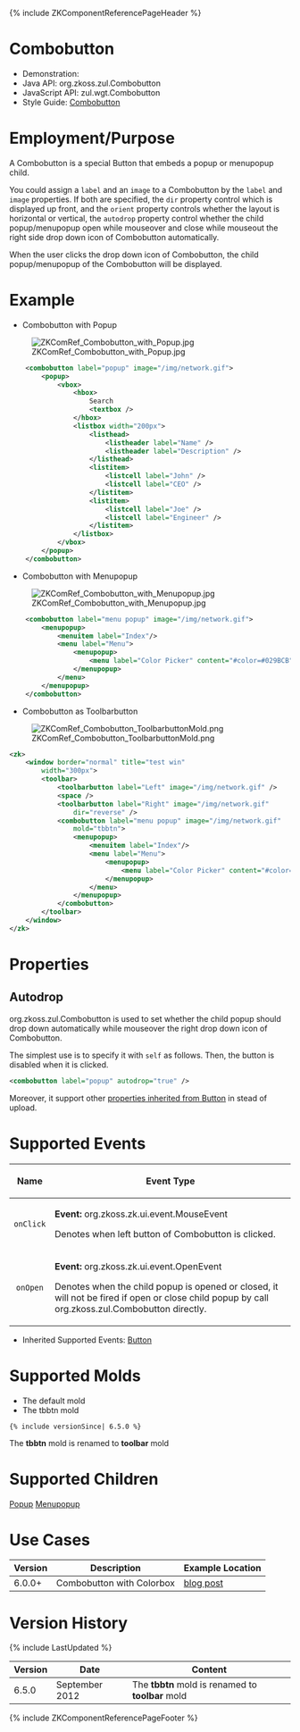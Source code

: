 {% include ZKComponentReferencePageHeader %}

# Combobutton

- Demonstration:
- Java API: <javadoc>org.zkoss.zul.Combobutton</javadoc>
- JavaScript API:
  <javadoc directory="jsdoc">zul.wgt.Combobutton</javadoc>
- Style Guide: [
  Combobutton](ZK_Style_Guide/XUL_Component_Specification/Combobutton)

# Employment/Purpose

A Combobutton is a special Button that embeds a popup or menupopup
child.

You could assign a `label` and an `image` to a Combobutton by the
`label` and `image` properties. If both are specified, the `dir`
property control which is displayed up front, and the `orient` property
controls whether the layout is horizontal or vertical, the `autodrop`
property control whether the child popup/menupopup open while mouseover
and close while mouseout the right side drop down icon of Combobutton
automatically.

When the user clicks the drop down icon of Combobutton, the child
popup/menupopup of the Combobutton will be displayed.

# Example

- Combobutton with Popup

<figure>
<img src="ZKComRef_Combobutton_with_Popup.jpg"
title="ZKComRef_Combobutton_with_Popup.jpg" />
<figcaption>ZKComRef_Combobutton_with_Popup.jpg</figcaption>
</figure>

``` xml
    <combobutton label="popup" image="/img/network.gif">
        <popup>
            <vbox>
                <hbox>
                    Search
                    <textbox />
                </hbox>
                <listbox width="200px">
                    <listhead>
                        <listheader label="Name" />
                        <listheader label="Description" />
                    </listhead>
                    <listitem>
                        <listcell label="John" />
                        <listcell label="CEO" />
                    </listitem>
                    <listitem>
                        <listcell label="Joe" />
                        <listcell label="Engineer" />
                    </listitem>
                </listbox>
            </vbox>
        </popup>
    </combobutton>
```

- Combobutton with Menupopup

<figure>
<img src="ZKComRef_Combobutton_with_Menupopup.jpg"
title="ZKComRef_Combobutton_with_Menupopup.jpg" />
<figcaption>ZKComRef_Combobutton_with_Menupopup.jpg</figcaption>
</figure>

``` xml
    <combobutton label="menu popup" image="/img/network.gif">
        <menupopup>
            <menuitem label="Index"/>
            <menu label="Menu">
                <menupopup>
                    <menu label="Color Picker" content="#color=#029BCB" />
                </menupopup>
            </menu>
        </menupopup>
    </combobutton>
```

- Combobutton as Toolbarbutton

<figure>
<img src="ZKComRef_Combobutton_ToolbarbuttonMold.png‎"
title="ZKComRef_Combobutton_ToolbarbuttonMold.png‎" />
<figcaption>ZKComRef_Combobutton_ToolbarbuttonMold.png‎</figcaption>
</figure>

``` xml
<zk>
    <window border="normal" title="test win"
        width="300px">
        <toolbar>
            <toolbarbutton label="Left" image="/img/network.gif" />
            <space />
            <toolbarbutton label="Right" image="/img/network.gif"
                dir="reverse" />
            <combobutton label="menu popup" image="/img/network.gif"
                mold="tbbtn">
                <menupopup>
                    <menuitem label="Index"/>
                    <menu label="Menu">
                        <menupopup>
                            <menu label="Color Picker" content="#color=#029BCB" />
                        </menupopup>
                    </menu>
                </menupopup>
            </combobutton>
        </toolbar>
    </window>
</zk>
```

# Properties

## Autodrop

<javadoc method="setAutodrop(boolean)">org.zkoss.zul.Combobutton</javadoc>
is used to set whether the child popup should drop down automatically
while mouseover the right drop down icon of Combobutton.

The simplest use is to specify it with `self` as follows. Then, the
button is disabled when it is clicked.

``` xml
<combobutton label="popup" autodrop="true" />
```

Moreover, it support other [ properties inherited from
Button](ZK_Component_Reference/Essential_Components/Button#Properties)
in stead of upload.

# Supported Events

<table>
<thead>
<tr class="header">
<th><center>
<p>Name</p>
</center></th>
<th><center>
<p>Event Type</p>
</center></th>
</tr>
</thead>
<tbody>
<tr class="odd">
<td><center>
<p><code>onClick</code></p>
</center></td>
<td><p><strong>Event:</strong>
<javadoc>org.zkoss.zk.ui.event.MouseEvent</javadoc></p>
<p>Denotes when left button of Combobutton is clicked.</p></td>
</tr>
<tr class="even">
<td><center>
<p><code>onOpen</code></p>
</center></td>
<td><p><strong>Event:</strong>
<javadoc>org.zkoss.zk.ui.event.OpenEvent</javadoc></p>
<p>Denotes when the child popup is opened or closed, it will not be
fired if open or close child popup by call
<javadoc method="setOpen(boolean)">org.zkoss.zul.Combobutton</javadoc>
directly.</p></td>
</tr>
</tbody>
</table>

- Inherited Supported Events: [
  Button](ZK_Component_Reference/Essential_Components/Button#Supported_Events)

# Supported Molds

- The default mold
- The tbbtn mold

`{% include versionSince| 6.5.0 %}`

The **tbbtn** mold is renamed to **toolbar** mold

# Supported Children

[ Popup](ZK_Component_Reference/Essential_Components/Popup) [
Menupopup](ZK_Component_Reference/Essential_Components/Menu/Menupopup)

# Use Cases

| Version | Description               | Example Location                                              |
|---------|---------------------------|---------------------------------------------------------------|
| 6.0.0+  | Combobutton with Colorbox | [blog post](http://blog.zkoss.org/index.php/tag/combobutton/) |

# Version History

{% include LastUpdated %}

| Version | Date           | Content                                           |
|---------|----------------|---------------------------------------------------|
| 6.5.0   | September 2012 | The **tbbtn** mold is renamed to **toolbar** mold |

{% include ZKComponentReferencePageFooter %}
